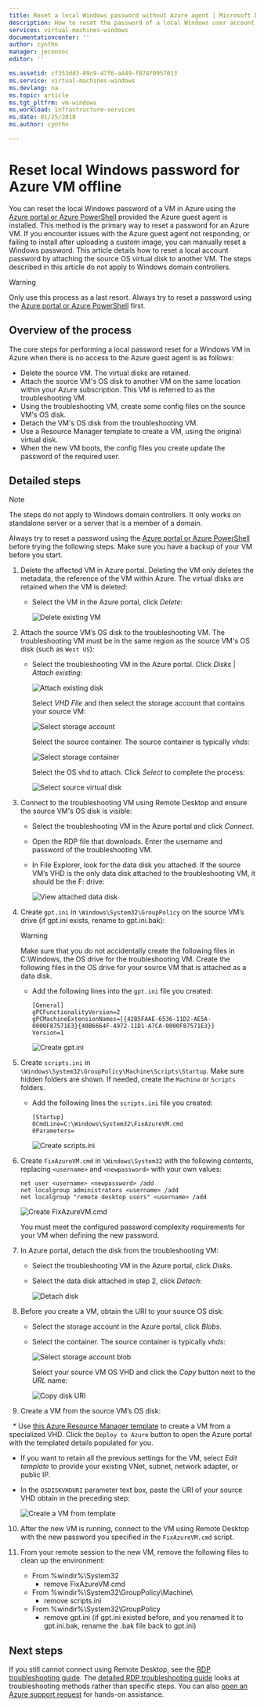 ```yaml
---
title: Reset a local Windows password without Azure agent | Microsoft Docs
description: How to reset the password of a local Windows user account when the Azure guest agent is not installed or functioning on a VM
services: virtual-machines-windows
documentationcenter: ''
author: cynthn
manager: jeconnoc
editor: ''

ms.assetid: cf353dd3-89c9-47f6-a449-f874f0957013
ms.service: virtual-machines-windows
ms.devlang: na
ms.topic: article
ms.tgt_pltfrm: vm-windows
ms.workload: infrastructure-services
ms.date: 01/25/2018
ms.author: cynthn

---
```

# Reset local Windows password for Azure VM offline
You can reset the local Windows password of a VM in Azure using the [Azure portal or Azure PowerShell](reset-rdp.md?toc=%2fazure%2fvirtual-machines%2fwindows%2ftoc.json) provided the Azure guest agent is installed. This method is the primary way to reset a password for an Azure VM. If you encounter issues with the Azure guest agent not responding, or failing to install after uploading a custom image, you can manually reset a Windows password. This article details how to reset a local account password by attaching the source OS virtual disk to another VM. The steps described in this article do not apply to Windows domain controllers. 

> [!WARNING]
> Only use this process as a last resort. Always try to reset a password using the [Azure portal or Azure PowerShell](reset-rdp.md?toc=%2fazure%2fvirtual-machines%2fwindows%2ftoc.json) first.
> 
> 

## Overview of the process
The core steps for performing a local password reset for a Windows VM in Azure when there is no access to the Azure guest agent is as follows:

* Delete the source VM. The virtual disks are retained.
* Attach the source VM's OS disk to another VM on the same location within your Azure subscription. This VM is referred to as the troubleshooting VM.
* Using the troubleshooting VM, create some config files on the source VM's OS disk.
* Detach the VM's OS disk from the troubleshooting VM.
* Use a Resource Manager template to create a VM, using the original virtual disk.
* When the new VM boots, the config files you create update the password of the required user.

## Detailed steps

> [!NOTE]
> The steps do not apply to Windows domain controllers. It only works on standalone server or a server that is a member of a domain.
> 
> 

Always try to reset a password using the [Azure portal or Azure PowerShell](reset-rdp.md?toc=%2fazure%2fvirtual-machines%2fwindows%2ftoc.json) before trying the following steps. Make sure you have a backup of your VM before you start. 

1. Delete the affected VM in Azure portal. Deleting the VM only deletes the metadata, the reference of the VM within Azure. The virtual disks are retained when the VM is deleted:
   
   * Select the VM in the Azure portal, click *Delete*:
     
     ![Delete existing VM](./media/reset-local-password-without-agent/delete_vm.png)
2. Attach the source VM’s OS disk to the troubleshooting VM. The troubleshooting VM must be in the same region as the source VM's OS disk (such as `West US`):
   
   * Select the troubleshooting VM in the Azure portal. Click *Disks* | *Attach existing*:
     
     ![Attach existing disk](./media/reset-local-password-without-agent/disks_attach_existing.png)
     
     Select *VHD File* and then select the storage account that contains your source VM:
     
     ![Select storage account](./media/reset-local-password-without-agent/disks_select_storageaccount.PNG)
     
     Select the source container. The source container is typically *vhds*:
     
     ![Select storage container](./media/reset-local-password-without-agent/disks_select_container.png)
     
     Select the OS vhd to attach. Click *Select* to complete the process:
     
     ![Select source virtual disk](./media/reset-local-password-without-agent/disks_select_source_vhd.png)
3. Connect to the troubleshooting VM using Remote Desktop and ensure the source VM's OS disk is visible:
   
   * Select the troubleshooting VM in the Azure portal and click *Connect*.
   * Open the RDP file that downloads. Enter the username and password of the troubleshooting VM.
   * In File Explorer, look for the data disk you attached. If the source VM’s VHD is the only data disk attached to the troubleshooting VM, it should be the F: drive:
     
     ![View attached data disk](./media/reset-local-password-without-agent/troubleshooting_vm_fileexplorer.png)
4. Create `gpt.ini` in `\Windows\System32\GroupPolicy` on the source VM’s drive (if gpt.ini exists, rename to gpt.ini.bak):
   
   > [!WARNING]
   > Make sure that you do not accidentally create the following files in C:\Windows, the OS drive for the troubleshooting VM. Create the following files in the OS drive for your source VM that is attached as a data disk.
   > 
   > 
   
   * Add the following lines into the `gpt.ini` file you created:
     
     ```
     [General]
     gPCFunctionalityVersion=2
     gPCMachineExtensionNames=[{42B5FAAE-6536-11D2-AE5A-0000F87571E3}{40B6664F-4972-11D1-A7CA-0000F87571E3}]
     Version=1
     ```
     
     ![Create gpt.ini](./media/reset-local-password-without-agent/create_gpt_ini.png)
5. Create `scripts.ini` in `\Windows\System32\GroupPolicy\Machine\Scripts\Startup`. Make sure hidden folders are shown. If needed, create the `Machine` or `Scripts` folders.
   
   * Add the following lines the `scripts.ini` file you created:
     
     ```
     [Startup]
     0CmdLine=C:\Windows\System32\FixAzureVM.cmd
     0Parameters=
     ```
     
     ![Create scripts.ini](./media/reset-local-password-without-agent/create_scripts_ini.png)
6. Create `FixAzureVM.cmd` in `\Windows\System32` with the following contents, replacing `<username>` and `<newpassword>` with your own values:
   
    ```
    net user <username> <newpassword> /add
    net localgroup administrators <username> /add
    net localgroup "remote desktop users" <username> /add
    ```

    ![Create FixAzureVM.cmd](./media/reset-local-password-without-agent/create_fixazure_cmd.png)
   
    You must meet the configured password complexity requirements for your VM when defining the new password.
7. In Azure portal, detach the disk from the troubleshooting VM:
   
   * Select the troubleshooting VM in the Azure portal, click *Disks*.
   * Select the data disk attached in step 2, click *Detach*:
     
     ![Detach disk](./media/reset-local-password-without-agent/detach_disk.png)
8. Before you create a VM, obtain the URI to your source OS disk:
   
   * Select the storage account in the Azure portal, click *Blobs*.
   * Select the container. The source container is typically *vhds*:
     
     ![Select storage account blob](./media/reset-local-password-without-agent/select_storage_details.png)
     
     Select your source VM OS VHD and click the *Copy* button next to the *URL* name:
     
     ![Copy disk URI](./media/reset-local-password-without-agent/copy_source_vhd_uri.png)
9. Create a VM from the source VM’s OS disk:
   
   * Use [this Azure Resource Manager template](https://github.com/Azure/azure-quickstart-templates/tree/master/201-vm-specialized-vhd-new-or-existing-vnet) to create a VM from a specialized VHD. Click the `Deploy to Azure` button to open the Azure portal with the templated details populated for you.
   * If you want to retain all the previous settings for the VM, select *Edit template* to provide your existing VNet, subnet, network adapter, or public IP.
   * In the `OSDISKVHDURI` parameter text box, paste the URI of your source VHD obtain in the preceding step:
     
     ![Create a VM from template](./media/reset-local-password-without-agent/create_new_vm_from_template.png)
10. After the new VM is running, connect to the VM using Remote Desktop with the new password you specified in the `FixAzureVM.cmd` script.
11. From your remote session to the new VM, remove the following files to clean up the environment:
    
    * From %windir%\System32
      * remove FixAzureVM.cmd
    * From %windir%\System32\GroupPolicy\Machine\
      * remove scripts.ini
    * From %windir%\System32\GroupPolicy
      * remove gpt.ini (if gpt.ini existed before, and you renamed it to gpt.ini.bak, rename the .bak file back to gpt.ini)

## Next steps
If you still cannot connect using Remote Desktop, see the [RDP troubleshooting guide](troubleshoot-rdp-connection.md?toc=%2fazure%2fvirtual-machines%2fwindows%2ftoc.json). The [detailed RDP troubleshooting guide](detailed-troubleshoot-rdp.md?toc=%2fazure%2fvirtual-machines%2fwindows%2ftoc.json) looks at troubleshooting methods rather than specific steps. You can also [open an Azure support request](https://azure.microsoft.com/support/options/) for hands-on assistance.


